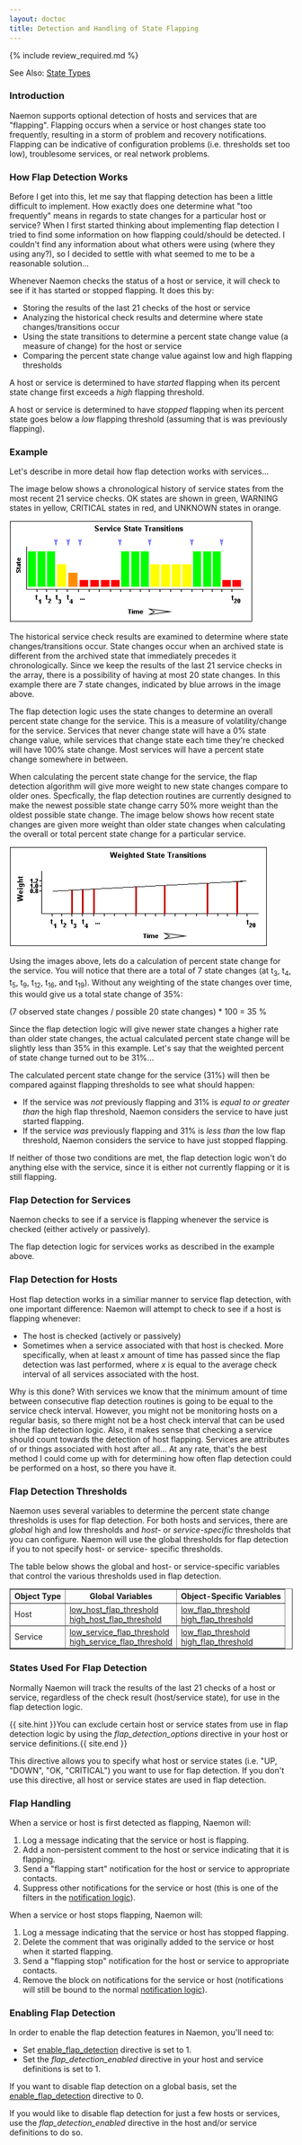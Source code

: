 ```yaml
---
layout: doctoc
title: Detection and Handling of State Flapping
---
```


{% include review_required.md %}

<span class="glyphicon glyphicon-arrow-right"></span> See Also: <a href="statetypes.html">State Types</a>

### Introduction

Naemon supports optional detection of hosts and services that are "flapping".  Flapping occurs when a service or host changes state too frequently, resulting in a storm of problem and recovery notifications.  Flapping can be indicative of configuration problems (i.e. thresholds set too low), troublesome services, or real network problems.

### How Flap Detection Works

Before I get into this, let me say that flapping detection has been a little difficult to implement.  How exactly does one determine what "too frequently" means in regards to state changes for a particular host or service?  When I first started thinking about implementing flap detection I tried to find some information on how flapping could/should be detected.  I couldn't find any information about what others were using (where they using any?), so I decided to settle with what seemed to me to be a reasonable solution...

Whenever Naemon checks the status of a host or service, it will check to see if it has started or stopped flapping.  It does this by:

<ul>
<li>Storing the results of the last 21 checks of the host or service
<li>Analyzing the historical check results and determine where state changes/transitions occur
<li>Using the state transitions to determine a percent state change value (a measure of change) for the host or service
<li>Comparing the percent state change value against low and high flapping thresholds
</ul>

A host or service is determined to have <i>started</i> flapping when its percent state change first exceeds a <i>high</i> flapping threshold.

A host or service is determined to have <i>stopped</i> flapping when its percent state goes below a <i>low</i> flapping threshold (assuming that is was previously flapping).

### Example

Let's describe in more detail how flap detection works with services...

The image below shows a chronological history of service states from the most recent 21 service checks.  OK states are shown in green, WARNING states in yellow, CRITICAL states in red, and UNKNOWN states in orange.

<a href="/images/statetransitions.png"><img src="/images/statetransitions.png" border=0 alt="Service State Transitions"></a>

The historical service check results are examined to determine where state changes/transitions occur.  State changes occur when an archived state is different from the archived state that immediately precedes it chronologically.  Since we keep the results of the last 21 service checks in the array, there is a possibility of having at most 20 state changes.  In this example there are 7 state changes, indicated by blue arrows in the image above.

The flap detection logic uses the state changes to determine an overall percent state change for the service.  This is a measure of volatility/change for the service.  Services that never change state will have a 0% state change value, while services that change state each time they're checked will have 100% state change.  Most services will have a percent state change somewhere in between.

When calculating the percent state change for the service, the flap detection algorithm will give more weight to new state changes compare to older ones.  Specfically, the flap detection routines are currently designed to make the newest possible state change carry 50% more weight than the oldest possible state change.  The image below shows how recent state changes are given more weight than older state changes when calculating the overall or total percent state change for a particular service.

<a href="/images/statetransitions2.png"><img src="/images/statetransitions2.png" border=0 alt="Weighted Service State Transitions"></a>

Using the images above, lets do a calculation of percent state change for the service.  You will notice that there are a total of 7 state changes (at t<sub>3</sub>, t<sub>4</sub>, t<sub>5</sub>, t<sub>9</sub>, t<sub>12</sub>, t<sub>16</sub>, and t<sub>19</sub>).  Without any weighting of the state changes over time, this would give us a total state change of 35%:

(7 observed state changes / possible 20 state changes) * 100 = 35 %

Since the flap detection logic will give newer state changes a higher rate than older state changes, the actual calculated percent state change will be slightly less than 35% in this example.  Let's say that the weighted percent of state change turned out to be 31%...

The calculated percent state change for the service (31%) will then be compared against flapping thresholds to see what should happen:

<ul>
<li>If the service was <i>not</i> previously flapping and 31% is <i>equal to or greater than</i> the high flap threshold, Naemon considers the service to have just started flapping.
<li>If the service <i>was</i> previously flapping and 31% is <i>less than</i> the low flap threshold, Naemon considers the service to have just stopped flapping.
</ul>

If neither of those two conditions are met, the flap detection logic won't do anything else with the service, since it is either not currently flapping or it is still flapping.

### Flap Detection for Services

Naemon checks to see if a service is flapping whenever the service is checked (either actively or passively).

The flap detection logic for services works as described in the example above.

### Flap Detection for Hosts

Host flap detection works in a similiar manner to service flap detection, with one important difference: Naemon will attempt to check to see if a host is flapping whenever:

<ul>
<li>The host is checked (actively or passively)
<li>Sometimes when a service associated with that host is checked.  More specifically, when at least <i>x</i> amount of time has passed since the flap detection was last performed, where <i>x</i> is equal to the average check interval of all services associated with the host.
</ul>

Why is this done?  With services we know that the minimum amount of time between consecutive flap detection routines is going to be equal to the service check interval.  However, you might not be monitoring hosts on a regular basis, so there might not be a host check interval that can be used in the flap detection logic.  Also, it makes sense that checking a service should count towards the detection of host flapping.  Services are attributes of or things associated with host after all...  At any rate, that's the best method I could come up with for determining how often flap detection could be performed on a host, so there you have it.

### Flap Detection Thresholds

Naemon uses several variables to determine the percent state change thresholds is uses for flap detection.  For both hosts and services, there are <i>global</i> high and low thresholds and <i>host-</i> or <i>service-specific</i> thresholds that you can configure.  Naemon will use the global thresholds for flap detection if you to not specify host- or service- specific thresholds.

The table below shows the global and host- or service-specific variables that control the various thresholds used in flap detection.

<table border="1">
<tr><th>Object Type</th><th>Global Variables</th><th>Object-Specific Variables</th></tr>
<tr>
<td>Host</td>
<td>
<a href="configmain.html#low_host_flap_threshold">low_host_flap_threshold</a><br>
<a href="configmain.html#high_host_flap_threshold">high_host_flap_threshold</a>
</td>
<td>
<a href="objectdefinitions.html#host">low_flap_threshold</a><br>
<a href="objectdefinitions.html#host">high_flap_threshold</a><br>
</td>
</tr>
<tr>
<td>Service</td>
<td>
<a href="configmain.html#low_service_flap_threshold">low_service_flap_threshold</a><br>
<a href="configmain.html#high_service_flap_threshold">high_service_flap_threshold</a>
</td>
<td>
<a href="objectdefinitions.html#service">low_flap_threshold</a><br>
<a href="objectdefinitions.html#service">high_flap_threshold</a><br>
</td>
</tr>
</table>

### States Used For Flap Detection

Normally Naemon will track the results of the last 21 checks of a host or service, regardless of the check result (host/service state), for use in the flap detection logic.

{{ site.hint }}You can exclude certain host or service states from use in flap detection logic by using the <i>flap_detection_options</i> directive in your host or service definitions.{{ site.end }}

This directive allows you to specify what host or service states (i.e. "UP, "DOWN", "OK, "CRITICAL") you want to use for flap detection.  If you don't use this directive, all host or service states are used in flap detection.

### Flap Handling

When a service or host is first detected as flapping, Naemon will:

<ol>
<li>Log a message indicating that the service or host is flapping.
<li>Add a non-persistent comment to the host or service indicating that it is flapping.
<li>Send a "flapping start" notification for the host or service to appropriate contacts.
<li>Suppress other notifications for the service or host (this is one of the filters in the <a href="notifications.html">notification logic</a>).
</ol>

When a service or host stops flapping, Naemon will:

<ol>
<li>Log a message indicating that the service or host has stopped flapping.
<li>Delete the comment that was originally added to the service or host when it started flapping.
<li>Send a "flapping stop" notification for the host or service to appropriate contacts.
<li>Remove the block on notifications for the service or host (notifications will still be bound to the normal <a href="notifications.html">notification logic</a>).
</ol>

### Enabling Flap Detection

In order to enable the flap detection features in Naemon, you'll need to:

<ul>
<li>Set <a href="configmain.html#enable_flap_detection">enable_flap_detection</a> directive is set to 1.</li>
<li>Set the <i>flap_detection_enabled</i> directive in your host and service definitions is set to 1.</li>
</ul>

If you want to disable flap detection on a global basis, set the <a href="configmain.html#enable_flap_detection">enable_flap_detection</a> directive to 0.

If you would like to disable flap detection for just a few hosts or services, use the <i>flap_detection_enabled</i> directive in the host and/or service definitions to do so.
